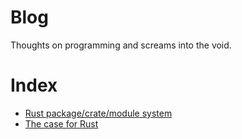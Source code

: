 # Blog
Thoughts on programming and screams into the void. 

# Index
- [Rust package/crate/module system](rust_package_crate_module_system.md)
- [The case for Rust](the_case_for_rust.md)